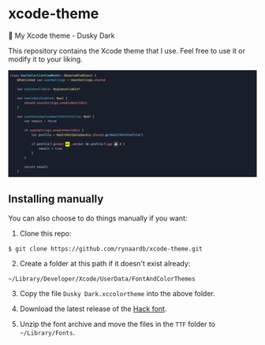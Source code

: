# xcode-theme

🎨 My Xcode theme - Dusky Dark

This repository contains the Xcode theme that I use. Feel free to use it or modify it to your liking.

![screenshot](xcode-theme-screenshot.png)

## Installing manually

You can also choose to do things manually if you want:

1. Clone this repo:
```
$ git clone https://github.com/rynaardb/xcode-theme.git
```

2. Create a folder at this path if it doesn't exist already:
```
~/Library/Developer/Xcode/UserData/FontAndColorThemes
```

3. Copy the file `Dusky Dark.xccolortheme` into the above folder.

4. Download the latest release of the [Hack font](https://sourcefoundry.org/hack/).

5. Unzip the font archive and move the files in the `TTF` folder to `~/Library/Fonts`.
